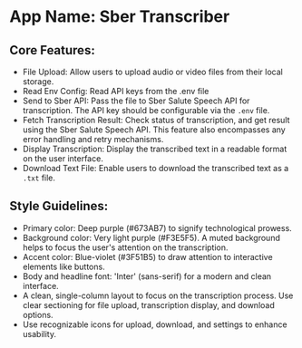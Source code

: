 # **App Name**: Sber Transcriber

## Core Features:

- File Upload: Allow users to upload audio or video files from their local storage.
- Read Env Config: Read API keys from the .env file
- Send to Sber API: Pass the file to Sber Salute Speech API for transcription. The API key should be configurable via the `.env` file.
- Fetch Transcription Result: Check status of transcription, and get result using the Sber Salute Speech API. This feature also encompasses any error handling and retry mechanisms.
- Display Transcription: Display the transcribed text in a readable format on the user interface.
- Download Text File: Enable users to download the transcribed text as a `.txt` file.

## Style Guidelines:

- Primary color: Deep purple (#673AB7) to signify technological prowess.
- Background color: Very light purple (#F3E5F5). A muted background helps to focus the user's attention on the transcription.
- Accent color: Blue-violet (#3F51B5) to draw attention to interactive elements like buttons.
- Body and headline font: 'Inter' (sans-serif) for a modern and clean interface.
- A clean, single-column layout to focus on the transcription process. Use clear sectioning for file upload, transcription display, and download options.
- Use recognizable icons for upload, download, and settings to enhance usability.
